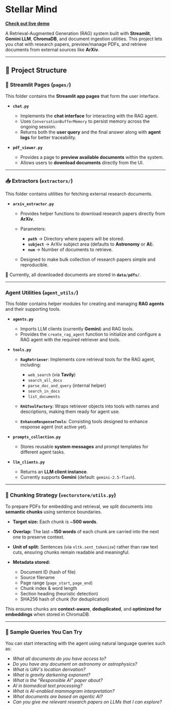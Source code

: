 # Stellar Mind
[**Check out live demo**](https://agentic-rag-dbo79amkexnu6ejhfc476j.streamlit.app/)

A Retrieval-Augmented Generation (RAG) system built with **Streamlit**, **Gemini LLM**, **ChromaDB**, and document ingestion utilities.
This project lets you chat with research papers, preview/manage PDFs, and retrieve documents from external sources like **ArXiv**.

---

## 📂 Project Structure

### 📄 Streamlit Pages (`pages/`)

This folder contains the **Streamlit app pages** that form the user interface.

* **`chat.py`**

  * Implements the **chat interface** for interacting with the RAG agent.
  * Uses `ConversationBufferMemory` to persist memory across the ongoing session.
  * Returns both the **user query** and the final answer along with **agent logs** for better traceability.

* **`pdf_viewer.py`**

  * Provides a page to **preview available documents** within the system.
  * Allows users to **download documents** directly from the UI.

---

### 📥 Extractors (`extractors/`)

This folder contains utilities for fetching external research documents.

* **`arxiv_extractor.py`**

  * Provides helper functions to download research papers directly from **ArXiv**.
  * Parameters:

    * **`path`** → Directory where papers will be stored.
    * **`subject`** → ArXiv subject area (defaults to **Astronomy** or **AI**).
    * **`num`** → Number of documents to retrieve.
  * Designed to make bulk collection of research papers simple and reproducible.

📌 Currently, all downloaded documents are stored in **`data/pdfs/`**.

---

### Agent Utilities (`agent_utils/`)

This folder contains helper modules for creating and managing **RAG agents** and their supporting tools.

* **`agents.py`**

  * Imports LLM clients (currently **Gemini**) and RAG tools.
  * Provides the `create_rag_agent` function to initialize and configure a RAG agent with the required retriever and tools.

* **`tools.py`**

  * **`RagRetriever`**: Implements core retrieval tools for the RAG agent, including:

    * `web_search` (via **Tavily**)
    * `search_all_docs`
    * `parse_doc_and_query` (internal helper)
    * `search_in_docs`
    * `list_documents`
  * **`RAGToolFactory`**: Wraps retriever objects into tools with names and descriptions, making them ready for agent use.
  * **`EnhanceResponseTools`**: Consisting tools designed to enhance response agent (not active yet).

* **`prompts_collection.py`**

  * Stores reusable **system messages** and prompt templates for different agent tasks.

* **`llm_clients.py`**

  * Returns an **LLM client instance**.
  * Currently supports **Gemini** (default: `gemini-2.5-flash`).

---

### 📑 Chunking Strategy (`vectorstore/utils.py`)

To prepare PDFs for embedding and retrieval, we split documents into **semantic chunks** using sentence boundaries.

* **Target size:** Each chunk is ~**500 words**.
* **Overlap:** The last ~**150 words** of each chunk are carried into the next one to preserve context.
* **Unit of split:** Sentences (via `nltk.sent_tokenize`) rather than raw text cuts, ensuring chunks remain readable and meaningful.
* **Metadata stored:**

  * Document ID (hash of file)
  * Source filename
  * Page range (`page_start`, `page_end`)
  * Chunk index & word length
  * Section heading (heuristic detection)
  * SHA256 hash of chunk (for deduplication)

This ensures chunks are **context-aware**, **deduplicated**, and **optimized for embeddings** when stored in ChromaDB.

---
### 📝 Sample Queries You Can Try

You can start interacting with the agent using natural language queries such as:

* *What all documents do you have access to?*
* *Do you have any document on astronomy or astrophysics?*
* *What is UAV's location derivation?*
* *What is gravity darkening exponent?*
* *What is the "Responsible AI" paper about?*
* *AI in biomedical text processing?*
* *What is AI-enabled mammogram interpretation?*
* *What documents are based on agentic AI?*
* *Can you give me relevant research papers on LLMs that I can explore?*
